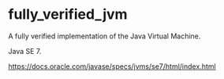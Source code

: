 # fully_verified_jvm
A fully verified implementation of the Java Virtual Machine.

Java SE 7.

https://docs.oracle.com/javase/specs/jvms/se7/html/index.html
